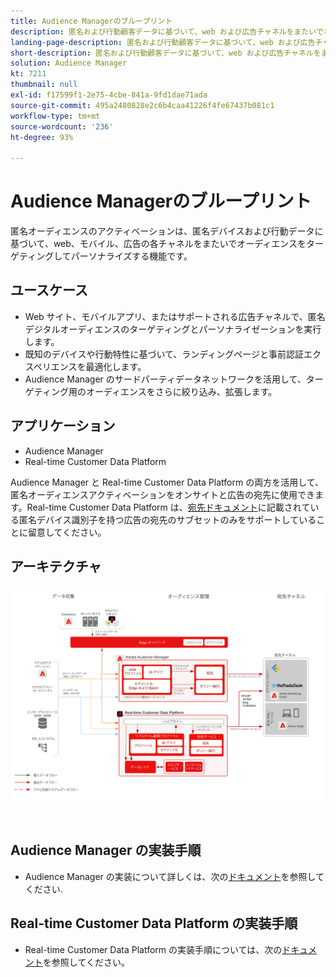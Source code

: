 ```yaml
---
title: Audience Managerのブループリント
description: 匿名および行動顧客データに基づいて、web および広告チャネルをまたいでオーディエンスをターゲットする方法を説明します。この機能を使用すると、デバイスをまたいでパーソナライズされた一貫性のあるリアルタイムカスタマーエクスペリエンスを実現します。
landing-page-description: 匿名および行動顧客データに基づいて、web および広告チャネルをまたいでオーディエンスをターゲットする方法を説明します。
short-description: 匿名および行動顧客データに基づいて、web および広告チャネルをまたいでオーディエンスをターゲットする方法を説明します。
solution: Audience Manager
kt: 7211
thumbnail: null
exl-id: f17599f1-2e75-4cbe-841a-9fd1dae71ada
source-git-commit: 495a2480828e2c6b4caa41226f4fe67437b081c1
workflow-type: tm+mt
source-wordcount: '236'
ht-degree: 93%

---
```


# Audience Managerのブループリント

匿名オーディエンスのアクティベーションは、匿名デバイスおよび行動データに基づいて、web、モバイル、広告の各チャネルをまたいでオーディエンスをターゲティングしてパーソナライズする機能です。

## ユースケース

* Web サイト、モバイルアプリ、またはサポートされる広告チャネルで、匿名デジタルオーディエンスのターゲティングとパーソナライゼーションを実行します。
* 既知のデバイスや行動特性に基づいて、ランディングページと事前認証エクスペリエンスを最適化します。
* Audience Manager のサードパーティデータネットワークを活用して、ターゲティング用のオーディエンスをさらに絞り込み、拡張します。


## アプリケーション

* Audience Manager
* Real-time Customer Data Platform

Audience Manager と Real-time Customer Data Platform の両方を活用して、匿名オーディエンスアクティベーションをオンサイトと広告の宛先に使用できます。Real-time Customer Data Platform は、[宛先ドキュメント](https://experienceleague.adobe.com/docs/experience-platform/destinations/catalog/advertising/overview.html?lang=ja)に記載されている匿名デバイス識別子を持つ広告の宛先のサブセットのみをサポートしていることに留意してください。

## アーキテクチャ

![ 匿名Audience Activation ブループリントのリファレンスアーキテクチャ ](assets/anonymous_activation.svg)

<br>

## Audience Manager の実装手順

* Audience Manager の実装について詳しくは、次の[ドキュメント](https://experienceleague.adobe.com/docs/audience-manager/user-guide/implementation-integration-guides/implement-audience-manager.html?lang=ja)を参照してください.

## Real-time Customer Data Platform の実装手順

* Real-time Customer Data Platform の実装手順については、次の[ドキュメント](https://experienceleague.adobe.com/en/docs/experience-platform/rtcdp/home)を参照してください。